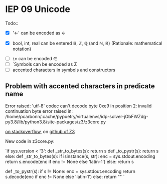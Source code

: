 # IEP 09 Unicode

Todo::
- [x] '<-' can be encoded as ←
* [x]  bool, int, real can be entered 𝔹, ℤ, ℚ (and ℕ, ℝ) (Rationale: mathematical notation)
- [ ] `in` can be encoded ∈
- [ ] `Symbols can be encoded as Σ
- [ ] accented characters in symbols and constructors

## Problem with accented characters in predicate name
Error raised:  'utf-8' codec can't decode byte 0xe9 in position 2: invalid continuation byte
error raised in:
/home/pcarbonn/.cache/pypoetry/virtualenvs/idp-solver-jObFWZdg-py3.8/lib/python3.8/site-packages/z3/z3core.py

[on stackoverflow](https://stackoverflow.com/questions/65768674/use-of-non-ascii-strings-in-defining-z3-variablels-and-types/65812448?noredirect=1#comment116376199_65812448), on [github of Z3](https://github.com/Z3Prover/z3/issues/4956)

New code in z3core.py:

`if sys.version < '3':
  def _str_to_bytes(s):
    return s
  def _to_pystr(s):
     return s
else:
  def _str_to_bytes(s):
    if isinstance(s, str):
        enc = sys.stdout.encoding
        return s.encode(enc if enc != None else 'latin-1')
    else:
      return s

  def _to_pystr(s):
     if s != None:
        enc = sys.stdout.encoding
        return s.decode(enc if enc != None else 'latin-1')
     else:
        return ""
        `